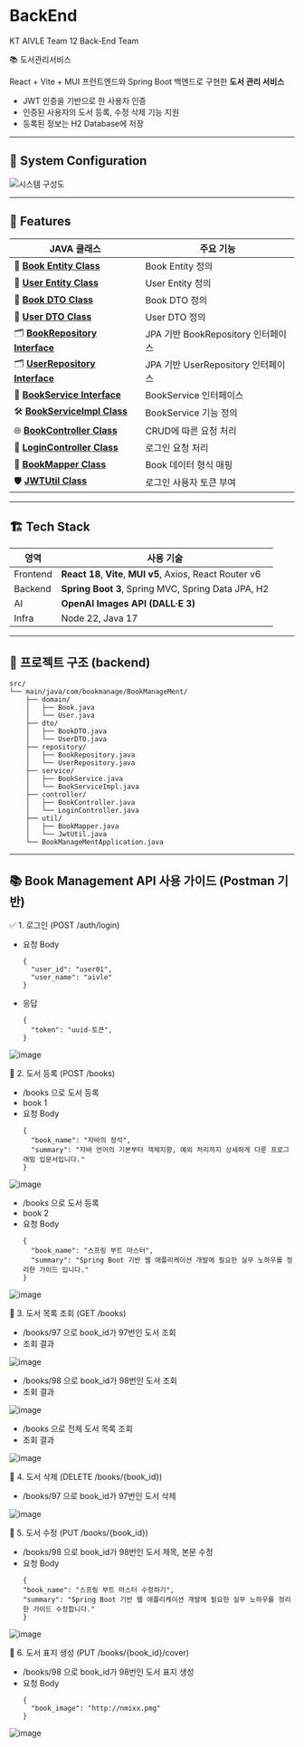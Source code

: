 # BackEnd

KT AIVLE Team 12 Back-End Team

📚 도서관리서비스

React + Vite + MUI 프런트엔드와 Spring Boot 백엔드로 구현한 **도서 관리 서비스**  
- JWT 인증을 기반으로 한 사용자 인증
- 인증된 사용자의 도서 등록, 수정 삭제 기능 지원
- 등록된 정보는 H2 Database에 저장

<!-- ![screenshot](./docs/screenshot-list.png) -->
---
## 🧾 System Configuration
![시스템 구성도](https://github.com/user-attachments/assets/8dce9301-cb9c-4312-8faf-a1187b859e16)

---

## 🚀 Features
| JAVA 클래스 | 주요 기능 |
|--------|-----------|
| 📘 [ **Book Entity Class** ](https://github.com/AIVLE-MINI-PROJECT-TEAM12/BackEnd/blob/main/BookManageMent/src/main/java/com/bookmanage/BookManageMent/domain/Book.java) | Book Entity 정의 |
| 👤 [ **User Entity Class** ](https://github.com/AIVLE-MINI-PROJECT-TEAM12/BackEnd/blob/main/BookManageMent/src/main/java/com/bookmanage/BookManageMent/domain/User.java) | User Entity 정의 |
| 🧾 [ **Book DTO Class** ](https://github.com/AIVLE-MINI-PROJECT-TEAM12/BackEnd/blob/main/BookManageMent/src/main/java/com/bookmanage/BookManageMent/dto/BookDTO.java) | Book DTO 정의 |
| 🧾 [ **User DTO Class** ](https://github.com/AIVLE-MINI-PROJECT-TEAM12/BackEnd/blob/main/BookManageMent/src/main/java/com/bookmanage/BookManageMent/dto/UserDTO.java) | User DTO 정의 |
| 🗂 [ **BookRepository Interface** ](https://github.com/AIVLE-MINI-PROJECT-TEAM12/BackEnd/blob/main/BookManageMent/src/main/java/com/bookmanage/BookManageMent/repository/BookRepository.java) | JPA 기반 BookRepository 인터페이스 |
| 🗂 [ **UserRepository Interface** ](https://github.com/AIVLE-MINI-PROJECT-TEAM12/BackEnd/blob/main/BookManageMent/src/main/java/com/bookmanage/BookManageMent/repository/UserRepository.java) | JPA 기반 UserRepository 인터페이스 |
| 🧩 [ **BookService Interface** ](https://github.com/AIVLE-MINI-PROJECT-TEAM12/BackEnd/blob/main/BookManageMent/src/main/java/com/bookmanage/BookManageMent/service/BookService.java) | BookService 인터페이스 |
| 🛠 [ **BookServiceImpl Class** ](https://github.com/AIVLE-MINI-PROJECT-TEAM12/BackEnd/blob/main/BookManageMent/src/main/java/com/bookmanage/BookManageMent/service/BookServiceImpl.java) | BookService 기능 정의 |
| 🌐 [ **BookController Class** ](https://github.com/AIVLE-MINI-PROJECT-TEAM12/BackEnd/blob/main/BookManageMent/src/main/java/com/bookmanage/BookManageMent/controller/BookController.java) | CRUD에 따른 요청 처리 |
| 🔐 [ **LoginController Class** ](https://github.com/AIVLE-MINI-PROJECT-TEAM12/BackEnd/blob/main/BookManageMent/src/main/java/com/bookmanage/BookManageMent/controller/LoginController.java) | 로그인 요청 처리 |
| 🧰 [ **BookMapper Class** ](https://github.com/AIVLE-MINI-PROJECT-TEAM12/BackEnd/blob/main/BookManageMent/src/main/java/com/bookmanage/BookManageMent/util/BookMapper.java) | Book 데이터 형식 매핑 |
| 🛡 [ **JWTUtil Class** ](https://github.com/AIVLE-MINI-PROJECT-TEAM12/BackEnd/blob/main/BookManageMent/src/main/java/com/bookmanage/BookManageMent/util/JWTUtil.java) | 로그인 사용자 토큰 부여 |

---

## 🏗 Tech Stack
| 영역 | 사용 기술 |
|------|----------|
| Frontend | **React 18**, **Vite**, **MUI v5**, Axios, React Router v6 |
| Backend | **Spring Boot 3**, Spring MVC, Spring Data JPA, H2 |
| AI | **OpenAI Images API (DALL·E 3)** |
| Infra | Node 22, Java 17 |

---

## 📂 프로젝트 구조 (backend)
```
src/
└── main/java/com/bookmanage/BookManageMent/
    ├── domain/
    │   ├── Book.java
    │   └── User.java
    ├── dto/
    │   ├── BookDTO.java
    │   └── UserDTO.java
    ├── repository/
    │   ├── BookRepository.java
    │   └── UserRepository.java
    ├── service/
    │   ├── BookService.java
    │   └── BookServiceImpl.java
    ├── controller/
    │   ├── BookController.java
    │   └── LoginController.java
    ├── util/
    │   ├── BookMapper.java
    │   └── JwtUtil.java
    └── BookManageMentApplication.java
```
---

## 📚 Book Management API 사용 가이드 (Postman 기반)
✅ 1. 로그인 (POST /auth/login)
- 요청 Body
  ```
  {
    "user_id": "user01",
    "user_name": "aivle"
  }
  ```
- 응답
  ```
  {
    "token": "uuid-토큰",
  }
  ```
  
![image](https://github.com/user-attachments/assets/899352af-56cf-43f9-af72-145d90a7894c)

📘 2. 도서 등록 (POST /books)
- /books 으로 도서 등록
- book 1
- 요청 Body
  ```
  {
    "book_name": "자바의 정석",
    "summary": "자바 언어의 기본부터 객체지향, 예외 처리까지 상세하게 다룬 프로그래밍 입문서입니다."
  }
  ```

![image](https://github.com/user-attachments/assets/d0cd48ab-50f1-45af-924d-e0189e5a4aaa)

- /books 으로 도서 등록
- book 2
- 요청 Body
  ```
  {
    "book_name": "스프링 부트 마스터",
    "summary": "Spring Boot 기반 웹 애플리케이션 개발에 필요한 실무 노하우를 정리한 가이드 입니다."
  }
  ```
  
![image](https://github.com/user-attachments/assets/28869eaf-fb90-4f5f-a51c-9a063d02a751)

📘 3. 도서 목록 조회 (GET /books)
- /books/97 으로 book_id가 97번인 도서 조회
- 조회 결과

![image](https://github.com/user-attachments/assets/be13c674-24b5-4107-996f-439080bea88b)

- /books/98 으로 book_id가 98번인 도서 조회
- 조회 결과
  
![image](https://github.com/user-attachments/assets/488085ee-263e-4222-bea7-1a561b5423d7)



- /books 으로 전체 도서 목록 조회
- 조회 결과

![image](https://github.com/user-attachments/assets/e2b2379b-018f-4c4a-8c68-ad9a08f90222)

📘 4. 도서 삭제 (DELETE /books/{book_id})
- /books/97 으로 book_id가 97번인 도서 삭제

![image](https://github.com/user-attachments/assets/0feba05b-69be-4693-a435-c80ca435a919)

📘 5. 도서 수정 (PUT /books/{book_id})
- /books/98 으로 book_id가 98번인 도서 제목, 본문 수정
- 요청 Body
  ```
  {
  "book_name": "스프링 부트 마스터 수정하기",
  "summary": "Spring Boot 기반 웹 애플리케이션 개발에 필요한 실무 노하우를 정리한 가이드 수정합니다."
  }
  ```
![image](https://github.com/user-attachments/assets/12f3e2ce-8281-44e8-9a2a-fb3efb066e09)

📘 6. 도서 표지 생성 (PUT /books/{book_id}/cover)
- /books/98 으로 book_id가 98번인 도서 표지 생성
- 요청 Body
  ```
  {
    "book_image": "http://nmixx.pmg"
  }
  ```
![image](https://github.com/user-attachments/assets/0dd9b4b3-5ddf-4438-ac92-782d9f06d8c6)

